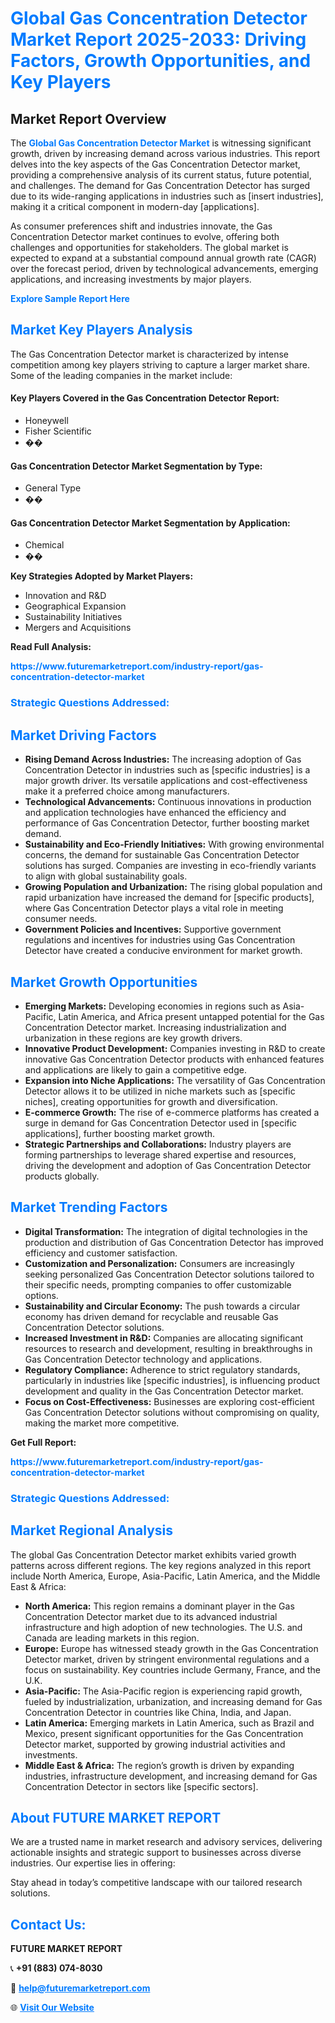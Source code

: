 <h1 style="color: #007BFF;">Global Gas Concentration Detector Market Report 2025-2033: Driving Factors, Growth Opportunities, and Key Players</h1>

<section id="overview">
<h2>Market Report Overview</h2>
<p>The <a href="https://www.futuremarketreport.com/industry-report/gas-concentration-detector-market" style="color: #007BFF; text-decoration: none;"><strong>Global Gas Concentration Detector Market</strong></a> is witnessing significant growth, driven by increasing demand across various industries. This report delves into the key aspects of the Gas Concentration Detector market, providing a comprehensive analysis of its current status, future potential, and challenges. The demand for Gas Concentration Detector has surged due to its wide-ranging applications in industries such as [insert industries], making it a critical component in modern-day [applications].</p>
<p>As consumer preferences shift and industries innovate, the Gas Concentration Detector market continues to evolve, offering both challenges and opportunities for stakeholders. The global market is expected to expand at a substantial compound annual growth rate (CAGR) over the forecast period, driven by technological advancements, emerging applications, and increasing investments by major players.</p>
</section>

<section id="overview">
<p><a href="https://www.futuremarketreport.com/request-sample/reportId=117641" style="color: #007BFF; text-decoration: none;"><strong>Explore Sample Report Here</strong></a></p>
</section>

<section id="key-players">
<h2 style="color: #007BFF;">Market Key Players Analysis</h2>
<p>The Gas Concentration Detector market is characterized by intense competition among key players striving to capture a larger market share. Some of the leading companies in the market include:</p>
<h4>Key Players Covered in the Gas Concentration Detector Report:</h4>
<ul><li>Honeywell</li><li>Fisher Scientific</li><li>��</li></ul>
<h4>Gas Concentration Detector Market Segmentation by Type:</h4>
<ul><li>General Type</li><li>��</li></ul>

<h4>Gas Concentration Detector Market Segmentation by Application:</h4>
<ul><li>Chemical</li><li>��</li></ul>
<p><strong>Key Strategies Adopted by Market Players:</strong></p>
<ul>
<li>Innovation and R&D</li>
<li>Geographical Expansion</li>
<li>Sustainability Initiatives</li>
<li>Mergers and Acquisitions</li>
</ul>
</section>

<section>
<p><strong>Read Full Analysis: </strong></p><a href="https://www.futuremarketreport.com/industry-report/gas-concentration-detector-market" style="color: #007BFF; text-decoration: none;"><strong>https://www.futuremarketreport.com/industry-report/gas-concentration-detector-market</strong></a>
<h3 style="color: #007BFF;">Strategic Questions Addressed:</h3>
</section>

<section id="driving-factors">
<h2 style="color: #007BFF;">Market Driving Factors</h2>
<ul>
<li><strong>Rising Demand Across Industries:</strong> The increasing adoption of Gas Concentration Detector in industries such as [specific industries] is a major growth driver. Its versatile applications and cost-effectiveness make it a preferred choice among manufacturers.</li>
<li><strong>Technological Advancements:</strong> Continuous innovations in production and application technologies have enhanced the efficiency and performance of Gas Concentration Detector, further boosting market demand.</li>
<li><strong>Sustainability and Eco-Friendly Initiatives:</strong> With growing environmental concerns, the demand for sustainable Gas Concentration Detector solutions has surged. Companies are investing in eco-friendly variants to align with global sustainability goals.</li>
<li><strong>Growing Population and Urbanization:</strong> The rising global population and rapid urbanization have increased the demand for [specific products], where Gas Concentration Detector plays a vital role in meeting consumer needs.</li>
<li><strong>Government Policies and Incentives:</strong> Supportive government regulations and incentives for industries using Gas Concentration Detector have created a conducive environment for market growth.</li>
</ul>
</section>

<section id="growth-opportunities">
<h2 style="color: #007BFF;">Market Growth Opportunities</h2>
<ul>
<li><strong>Emerging Markets:</strong> Developing economies in regions such as Asia-Pacific, Latin America, and Africa present untapped potential for the Gas Concentration Detector market. Increasing industrialization and urbanization in these regions are key growth drivers.</li>
<li><strong>Innovative Product Development:</strong> Companies investing in R&D to create innovative Gas Concentration Detector products with enhanced features and applications are likely to gain a competitive edge.</li>
<li><strong>Expansion into Niche Applications:</strong> The versatility of Gas Concentration Detector allows it to be utilized in niche markets such as [specific niches], creating opportunities for growth and diversification.</li>
<li><strong>E-commerce Growth:</strong> The rise of e-commerce platforms has created a surge in demand for Gas Concentration Detector used in [specific applications], further boosting market growth.</li>
<li><strong>Strategic Partnerships and Collaborations:</strong> Industry players are forming partnerships to leverage shared expertise and resources, driving the development and adoption of Gas Concentration Detector products globally.</li>
</ul>
</section>

<section id="trending-factors">
<h2 style="color: #007BFF;">Market Trending Factors</h2>
<ul>
<li><strong>Digital Transformation:</strong> The integration of digital technologies in the production and distribution of Gas Concentration Detector has improved efficiency and customer satisfaction.</li>
<li><strong>Customization and Personalization:</strong> Consumers are increasingly seeking personalized Gas Concentration Detector solutions tailored to their specific needs, prompting companies to offer customizable options.</li>
<li><strong>Sustainability and Circular Economy:</strong> The push towards a circular economy has driven demand for recyclable and reusable Gas Concentration Detector solutions.</li>
<li><strong>Increased Investment in R&D:</strong> Companies are allocating significant resources to research and development, resulting in breakthroughs in Gas Concentration Detector technology and applications.</li>
<li><strong>Regulatory Compliance:</strong> Adherence to strict regulatory standards, particularly in industries like [specific industries], is influencing product development and quality in the Gas Concentration Detector market.</li>
<li><strong>Focus on Cost-Effectiveness:</strong> Businesses are exploring cost-efficient Gas Concentration Detector solutions without compromising on quality, making the market more competitive.</li>
</ul>
</section>

<section>
<p><strong>Get Full Report: </strong></p><a href="https://www.futuremarketreport.com/industry-report/gas-concentration-detector-market" style="color: #007BFF; text-decoration: none;"><strong>https://www.futuremarketreport.com/industry-report/gas-concentration-detector-market</strong></a>
<h3 style="color: #007BFF;">Strategic Questions Addressed:</h3>
</section>


<section id="regional-analysis">
<h2 style="color: #007BFF;">Market Regional Analysis</h2>
<p>The global Gas Concentration Detector market exhibits varied growth patterns across different regions. The key regions analyzed in this report include North America, Europe, Asia-Pacific, Latin America, and the Middle East & Africa:</p>
<ul>
<li><strong>North America:</strong> This region remains a dominant player in the Gas Concentration Detector market due to its advanced industrial infrastructure and high adoption of new technologies. The U.S. and Canada are leading markets in this region.</li>
<li><strong>Europe:</strong> Europe has witnessed steady growth in the Gas Concentration Detector market, driven by stringent environmental regulations and a focus on sustainability. Key countries include Germany, France, and the U.K.</li>
<li><strong>Asia-Pacific:</strong> The Asia-Pacific region is experiencing rapid growth, fueled by industrialization, urbanization, and increasing demand for Gas Concentration Detector in countries like China, India, and Japan.</li>
<li><strong>Latin America:</strong> Emerging markets in Latin America, such as Brazil and Mexico, present significant opportunities for the Gas Concentration Detector market, supported by growing industrial activities and investments.</li>
<li><strong>Middle East & Africa:</strong> The region’s growth is driven by expanding industries, infrastructure development, and increasing demand for Gas Concentration Detector in sectors like [specific sectors].</li>
</ul>
</section>

<footer>
<h2 style="color: #007BFF;">About FUTURE MARKET REPORT</h2>
<p>We are a trusted name in market research and advisory services, delivering actionable insights and strategic support to businesses across diverse industries. Our expertise lies in offering:</p>

<p>Stay ahead in today’s competitive landscape with our tailored research solutions.</p>

<h2 style="color: #007BFF;">Contact Us:</h2>
<p><strong>FUTURE MARKET REPORT</strong></p>
<p>📞 <strong>+91 (883) 074-8030</strong></p>
<p>📧 <strong><a href="mailto:help@futuremarketreport.com" style="color: #007BFF;">help@futuremarketreport.com</a></strong></p>
<p>🌐 <strong><a href="https://www.futuremarketreport.com/" style="color: #007BFF;">Visit Our Website</a></strong></p>
</footer>